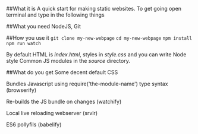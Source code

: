 ##What it is
A quick start for making static websites. To get going open terminal and type in the following things

##What you need
NodeJS, Git

##How you use it
`git clone my-new-webpage`
`cd my-new-webpage`
`npm install`
`npm run watch`

By default HTML is _index.html_, styles in _style.css_ and you can write Node style Common JS modules in the _source_ directory.

##What do you get
Some decent default CSS

Bundles Javascript using require('the-module-name') type syntax (browserify)

Re-builds the JS bundle on changes (watchify)

Local live reloading webserver (srvlr)

ES6 pollyfils (babelify)